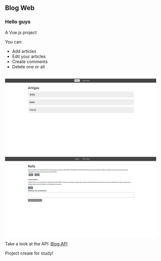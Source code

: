 <h2> Blog Web</h2>

<h3>Hello guys</h3>
<p> A Vue.js project</p>

<p> You can: </p>
<ul>
  <li> Add articles</li>
  <li> Edit your articles</li>
  <li> Create comments</li>
  <li> Delete one or all</li>
</ul>
<br>

<img src="./showArticle.png" width="500">
<img src="./article.png" width="500">

<p>Take a look at the API: <a href = https://github.com/MorganaDuarte/blog-api> Blog API </a> </p>
<p>Project create for study!</p>
